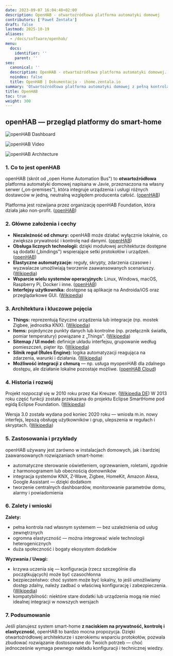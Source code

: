 ```yaml
---
date: 2023-09-07 16:04:48+02:00
description: OpenHAB - otwartoźródłowa platforma automatyki domowej
contributors: ['Paweł Żentała']
draft: false
lastmod: 2025-10-19
aliases:
  - /docs/software/openhab/
menu:
  docs:
    identifier: ''
    parent: ''
seo:
  canonical: ''
  description: OpenHAB - otwartoźródłowa platforma automatyki domowej. Pełna kontrola, prywatność i elastyczność dla Twojego smart home.
  noindex: false
  title: OpenHAB | Dokumentacja - ihome.zentala.io
summary: 'Otwartoźródłowa platforma automatyki domowej z pełną kontrolą i elastycznością. Integruje setki urządzeń i protokołów w jeden system.'
title: OpenHAB
toc: true
weight: 300
---
```


## openHAB — przegląd platformy do smart-home

![openHAB Dashboard](https://www.openhab.org/assets/img/habpanel_running-dashboard.3d2f1e80.png)

![openHAB Video](https://i.ytimg.com/vi/Vr_q9RBZDUM/sddefault.jpg)

![openHAB Architecture](https://v2.openhab.org/assets/img/layeringosgi.ff32734b.png)

### 1. Co to jest openHAB

openHAB (skrót od „open Home Automation Bus") to **otwartoźródłowa** platforma automatyki domowej napisana w Javie, przeznaczona na własny serwer („on-premises"), która integruje urządzenia i usługi różnych dostawców w jedną, neutralną względem producenta całość. ([openHAB](https://www.openhab.org/?utm_source=chatgpt.com))

Platforma jest rozwijana przez organizację openHAB Foundation, która działa jako non-profit. ([openHAB](https://www.openhab.org/?utm_source=chatgpt.com))

### 2. Główne założenia i cechy

* **Niezależność od chmury:** openHAB może działać wyłącznie lokalnie, co zwiększa prywatność i kontrolę nad danymi. ([openHAB](https://www.openhab.org/?utm_source=chatgpt.com))
* **Obsługa licznych technologii:** dzięki modułowej architekturze dostępne są dodatki („bindings") wspierające setki protokołów i urządzeń. ([openHAB](https://www.openhab.org/?utm_source=chatgpt.com))
* **Elastyczne automatyzacje:** reguły, skrypty, zdarzenia czasowe i wyzwalacze umożliwiają tworzenie zaawansowanych scenariuszy. ([Wikipedia](https://en.wikipedia.org/wiki/OpenHAB?utm_source=chatgpt.com))
* **Wsparcie wielu systemów operacyjnych:** Linux, Windows, macOS, Raspberry Pi, Docker i inne. ([openHAB](https://www.openhab.org/?utm_source=chatgpt.com))
* **Interfejsy użytkownika:** dostępne są aplikacje na Androida/iOS oraz przeglądarkowe GUI. ([Wikipedia](https://en.wikipedia.org/wiki/OpenHAB?utm_source=chatgpt.com))

### 3. Architektura i kluczowe pojęcia

* **Things:** reprezentują fizyczne urządzenia lub integracje (np. mostek Zigbee, jednostka KNX). ([Wikipedia](https://en.wikipedia.org/wiki/OpenHAB?utm_source=chatgpt.com))
* **Items:** pojedyncze punkty danych lub kontrolne (np. przełącznik światła, pomiar temperatury) powiązane z „Things". ([Wikipedia](https://en.wikipedia.org/wiki/OpenHAB?utm_source=chatgpt.com))
* **Sitemap / UI model:** definicje układu interfejsu, grupowanie według pomieszczeń, pięter itp. ([Wikipedia](https://en.wikipedia.org/wiki/OpenHAB?utm_source=chatgpt.com))
* **Silnik reguł (Rules Engine):** logika automatyzacji reagująca na zdarzenia, warunki i działania. ([Wikipedia](https://en.wikipedia.org/wiki/OpenHAB?utm_source=chatgpt.com))
* **Możliwość integracji z chmurą** — np. usługa myopenHAB dla zdalnego dostępu, ale działanie lokalne pozostaje możliwe. ([openHAB Cloud](https://myopenhab.org/?utm_source=chatgpt.com))

### 4. Historia i rozwój

Projekt rozpoczął się w 2010 roku przez Kai Kreuzer. ([Wikipedia DE](https://de.wikipedia.org/wiki/OpenHAB?utm_source=chatgpt.com)) W 2013 roku część funkcji została przekazana do projektu Eclipse SmartHome pod egidą Eclipse Foundation. ([Wikipedia](https://en.wikipedia.org/wiki/OpenHAB?utm_source=chatgpt.com))

Wersja 3.0 została wydana pod koniec 2020 roku — wniosła m.in. nowy interfejs, lepszą obsługę użytkowników i grup, ulepszenia w regułach i skryptach. ([Wikipedia](https://en.wikipedia.org/wiki/OpenHAB?utm_source=chatgpt.com))

### 5. Zastosowania i przykłady

openHAB używany jest zarówno w instalacjach domowych, jak i bardziej zaawansowanych rozwiązaniach smart-home:

* automatyczne sterowanie oświetleniem, ogrzewaniem, roletami, zgodnie z harmonogramem lub obecnością domowników
* integracja systemów KNX, Z-Wave, Zigbee, HomeKit, Amazon Alexa, Google Assistant — dzięki dodatkom
* tworzenie centralnych dashboardów, monitorowanie parametrów domu, alarmy i powiadomienia

### 6. Zalety i wnioski

**Zalety:**

* pełna kontrola nad własnym systemem — bez uzależnienia od usług zewnętrznych
* ogromna elastyczność — można integrować wiele technologii heterogenicznych
* duża społeczność i bogaty ekosystem dodatków

**Wyzwania / Uwagi:**

* krzywa uczenia się — konfiguracja (rzecz szczególnie dla początkujących) może być czasochłonna
* bezpieczeństwo: choć system może być lokalny, to jeśli umożliwiamy dostęp zdalny, należy zadbać o właściwą konfigurację i zabezpieczenia. ([Wikipedia](https://en.wikipedia.org/wiki/OpenHAB?utm_source=chatgpt.com))
* kompatybilność: niektóre stare dodatki lub urządzenia mogą nie mieć idealnej integracji w nowszych wersjach

### 7. Podsumowanie

Jeśli planujesz system smart-home **z naciskiem na prywatność, kontrolę i elastyczność**, openHAB to bardzo mocna propozycja. Dzięki otwartoźródłowej architekturze i szerokiemu wsparciu protokołów, pozwala zbudować rozwiązanie dostosowane do Twoich potrzeb — choć jednocześnie wymaga pewnego nakładu konfiguracji i technicznej wiedzy.

